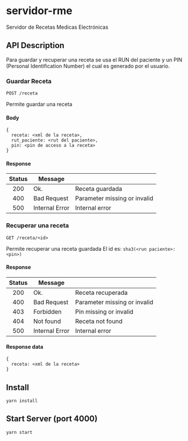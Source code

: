 # servidor-rme
Servidor de Recetas Medicas Electrónicas

## API Description

Para guardar y recuperar una receta se usa el RUN del paciente y un PIN (Personal Identification Number) el cual es generado por el usuario.

### Guardar Receta

`POST /receta`

Permite guardar una receta 

#### Body
```
{
  receta: <xml de la receta>,
  rut_paciente: <rut del paciente>,
  pin: <pin de acceso a la receta>
}
```

#### Response

| Status |     Message    |                               |
|:------:|----------------|-------------------------------|
| 200    | Ok.            | Receta guardada               |
| 400    | Bad Request    | Parameter missing or invalid  |
| 500    | Internal Error | Internal error                |


### Recuperar una receta

`GET /receta/<id>`

Permite recuperar una receta guardada
El id es: `sha3(<run paciente>:<pin>)`

#### Response

| Status |     Message    |                               |
|:------:|----------------|-------------------------------|
| 200    | Ok.            | Receta recuperada             |
| 400    | Bad Request    | Parameter missing or invalid  |
| 403    | Forbidden      | Pin missing or invalid        |
| 404    | Not found      | Receta not found              |
| 500    | Internal Error | Internal error                |

#### Response data
```
{
  receta: <xml de la receta>
}
```

## Install
```
yarn install
```
## Start Server (port 4000)
```
yarn start
```
